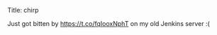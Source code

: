 Title: chirp

Just got bitten by <a href="https://t.co/fqIooxNphT">https://t.co/fqIooxNphT</a> on my old Jenkins server :(
